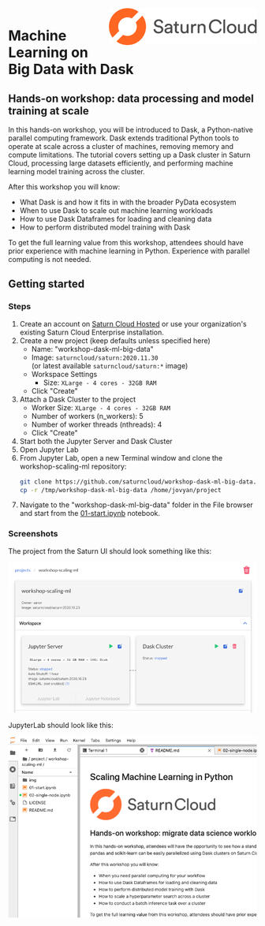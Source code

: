 <img style="float: right" src="img/saturn.png" width="300" />

# Machine Learning on Big Data with Dask

## Hands-on workshop: data processing and model training at scale

In this hands-on workshop, you will be introduced to Dask, a Python-native parallel computing framework. Dask extends traditional Python tools to operate at scale across a cluster of machines, removing memory and compute limitations. The tutorial covers setting up a Dask cluster in Saturn Cloud, processing large datasets efficiently, and performing machine learning model training across the cluster.

After this workshop you will know:
- What Dask is and how it fits in with the broader PyData ecosystem
- When to use Dask to scale out machine learning workloads
- How to use Dask Dataframes for loading and cleaning data
- How to perform distributed model training with Dask

To get the full learning value from this workshop, attendees should have prior experience with machine learning in Python. Experience with parallel computing is not needed.


## Getting started

### Steps

1. Create an account on [Saturn Cloud Hosted](https://accounts.community.saturnenterprise.io/register) or use your organization's existing Saturn Cloud Enterprise installation. 
1. Create a new project (keep defaults unless specified here)
    - Name: "workshop-dask-ml-big-data"
    - Image: `saturncloud/saturn:2020.11.30` <br> (or latest available `saturncloud/saturn:*` image)
    - Workspace Settings
        - Size: `XLarge - 4 cores - 32GB RAM`
    - Click "Create"
1. Attach a Dask Cluster to the project
    - Worker Size: `XLarge - 4 cores - 32GB RAM`
    - Number of workers (n_workers): 5
    - Number of worker threads (nthreads): 4
    - Click "Create"
1. Start both the Jupyter Server and Dask Cluster
1. Open Jupyter Lab
1. From Jupyter Lab, open a new Terminal window and clone the workshop-scaling-ml repository:
    ```bash
    git clone https://github.com/saturncloud/workshop-dask-ml-big-data.git /tmp/workshop-dask-ml-big-data
    cp -r /tmp/workshop-dask-ml-big-data /home/jovyan/project
    ```
1. Navigate to the "workshop-dask-ml-big-data" folder in the File browser and start from the [01-start.ipynb](01-start.ipynb) notebook.


### Screenshots

The project from the Saturn UI should look something like this:

![project](img/project.png)

JupyterLab should look like this:

![jupyterlab](img/jupyterlab.png)
